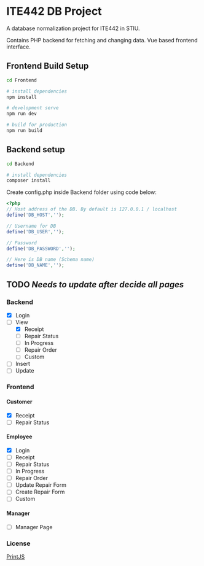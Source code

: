 # ITE442 DB Project

A database normalization project for ITE442 in STIU. 

Contains PHP backend for fetching and changing data. 
Vue based frontend interface.  

## Frontend Build Setup

``` bash
cd Frontend

# install dependencies
npm install

# development serve
npm run dev

# build for production
npm run build
```

## Backend setup

``` bash
cd Backend

# install dependencies
composer install
```

Create config.php inside Backend folder using code below:

```php
<?php
// Host address of the DB. By default is 127.0.0.1 / localhost
define('DB_HOST','');

// Username for DB
define('DB_USER','');

// Password
define('DB_PASSWORD','');

// Here is DB name (Schema name)
define('DB_NAME','');
```

## TODO *Needs to update after decide all pages*
### Backend
- [x] Login
- [ ] View
    - [x] Receipt
    - [ ] Repair Status
    - [ ] In Progress
    - [ ] Repair Order
    - [ ] Custom
- [ ] Insert
- [ ] Update

### Frontend
#### Customer
- [x] Receipt
- [ ] Repair Status

#### Employee
- [x] Login
- [ ] Receipt
- [ ] Repair Status
- [ ] In Progress
- [ ] Repair Order
- [ ] Update Repair Form
- [ ] Create Repair Form
- [ ] Custom

#### Manager
- [ ] Manager Page

### License
[PrintJS](https://github.com/crabbly/Print.js/blob/master/LICENSE)

